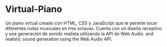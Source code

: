 # Virtual-Piano
Un piano virtual creado con HTML, CSS y JavaScript que te permite tocar diferentes notas musicales en tres octavas. Cuenta con un diseño receptivo y una generación de sonido realista utilizando la API de Web Audio. and realistic sound generation using the Web Audio API.
